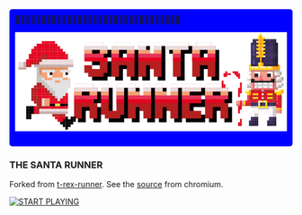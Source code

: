 <div style="background-color: blue; padding: 10px; border-radius: 5px;">
<div style="overflow: hidden; white-space: nowrap;">🎄🎄🎄🎄🎄🎄🎄🎄🎄🎄🎄🎄🎄🎄🎄🎄🎄🎄🎄🎄🎄🎄🎄🎄🎄🎄🎄🎄🎄🎄🎄🎄</div>

![Santa Runner](./assets/Santa_Runner_logo.svg)

</div>

### THE SANTA RUNNER

Forked from [t-rex-runner](https://github.com/wayou/t-rex-runner).
See the [source](https://source.chromium.org/chromium/chromium/src/+/main:components/neterror/resources/dino_game/) from chromium.


 [![START PLAYING](https://img.shields.io/badge/START%20PLAYING-red)](https://nicowenterodt.github.io/santa-runner/)
